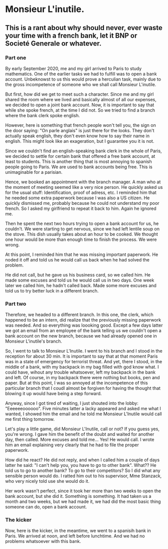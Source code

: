 # Monsieur L'inutile.

## This is a rant about why should never, ever waste your time with a french bank, let it BNP or Societé Generale or whatever.

### Part one

By early September 2020, me and my girl arrived to Paris to study mathematics.
One of the earlier tasks we had to fulfill was to open a bank account. 
Unbeknowst to us this would prove a herculian task, mainly due to the gross incompetence of someone
who we shall call Monsieur L'inutile.


But first, how did we get to meet such a character. Since me and my girl shared the room where we lived
and basically almost of all our expenses, we decided to open a joint bank account. Now, it is important to say
that while she spoke french, at the time I did not. So we tried to find a branch where the bank clerk spoke english.

However, here is something that french people won't tell you, the sign on the door saying: "On parle anglais" is
just there for the looks. 
They don't actually speak english, they don't even know how to say their name in english.
This might look like an exageration, but I guarantee you it is not. 

Since we couldn't find an english-speaking bank clerk in the whole of Paris, we decided to settle for certain bank that
offered a free bank account, at least to students. This is another thing that is most annoying to spanish people going to Paris.
We are used to bank accounts being free. 
This is unimaginable for a parisian.

Hence, we booked an appointment with the branch manager. A man who at the moment of meeting seemed like a very nice person.
He quickly asked us for the usual stuff: Identification, proof of adress, etc. 
I reminded him that he needed some extra paperwork because I was also a US citizen.
He quickly dismissed me, probably because he could not understand my poor french.
So I asked my girlfriend to repeat it back to him. 
Again he ignored me.

Then he spent the next two hours trying to open a bank account for us, he couldn't. 
We were starting to get nervous, since we had left lentile soup on the stove. This dish usually takes about an hour to be cooked.
We thought one hour would be more than enough time to finish the process. 
We were wrong.

At this point, I reminded him that he was missing important paperwork. 
He noded it off and told us he would call us back when he had solved the problem.

He did not call, but he gave us his business card, so we called him. 
He made some excuses and told us he would call us in two days. 
One week later we called him, he hadn't called back. Made some more excuses and told us to try better luck in a different branch.

### Part two

Therefore, we headed to a different branch. In this one, the clerk, which happened to be an intern,
did realize that the previously missing paperwork was needed. And so everything was loooking good.
Except a few days latter we got an email from an employee of the bank telling us we couldn't
open a bank account on the new branch, because we had already opened one in Monsieur L'inutile's branch.

So, I went to talk to Monsieur L'Inutile. I went to his branch and I stood in the reception for about 30 min.
It is important to say that at that moment Paris was in a state of emergency for terrorist threat. And yet, there
I stood, in the middle of a bank, with my backpack in my bag filled with god know what.
I could have, wihout any trouble whatsoever, left my backpack in the bank and left.
Of course, in my backpack there were nothing but books, pen and paper. But at this point, I was so annoyed at
the incompetence of this particular branch that I coudl almost be forgiven for having the thought that 
blowing it up would have being a step forward.

Anyway, since I got tired of waiting, I just shouted into the lobby: "Eeeeeeoooooo".
Five minutes latter a lacky appeared and asked me what I wanted, I showed him the email and he told me 
Monsieur L'Inutile would call me first thing tomorrow.

Let's play a little game, did Monsieur L'Inutile, call or not?
If you guess yes, you're wrong. I gave him the benefit of the doubt and waited for another day, then called.
More excuses and told me... Yes! He would call. I wrote him an email explaining very clearly that he had to file the proper paperwork.

How did he react? He did not reply, and when I called him a couple of days latter he said: "I can't help you, you have to go to other bank".
What?? He told us to go to another bank? To go to their competitors? So I did what any sensible person would do. I ratted him out to his supervisor,
Mme Stanzack, who very nicely told use she would do it.

Her work wasn't perfect, since it took her more than two weeks to open the bank account, but she did it.
Something is something. 
It had taken us a month and two weeks, but we had made it, we had did the most basic thing someone can do, open a bank account.

### The kicker

Now, here is the kicker,
in the meantime, we went to a spanisih bank in Paris. We arrived
at noon, and left before lunchtime. And we had no problems whatsoever with this bank.
